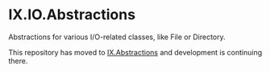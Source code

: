 # IX.IO.Abstractions
Abstractions for various I/O-related classes, like File or Directory.

This repository has moved to [IX.Abstractions](https://github.com/adimosh/IX.Abstractions) and development is continuing there.